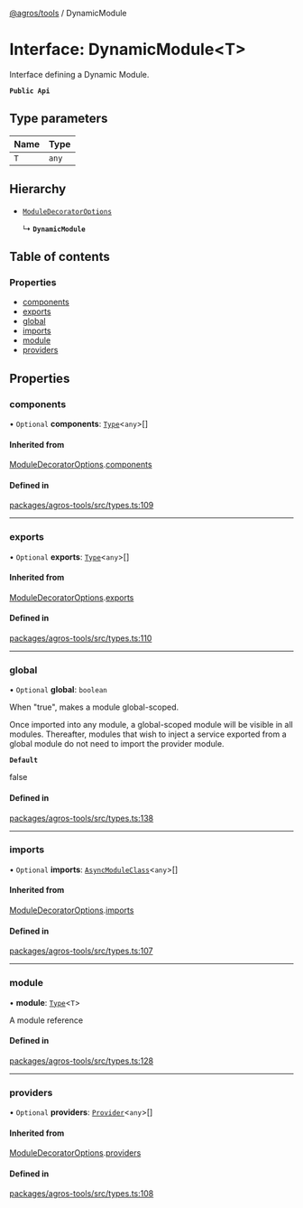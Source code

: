[@agros/tools](../index.md) / DynamicModule

# Interface: DynamicModule<T\>

Interface defining a Dynamic Module.

**`Public Api`**

## Type parameters

| Name | Type |
| :------ | :------ |
| `T` | `any` |

## Hierarchy

- [`ModuleDecoratorOptions`](ModuleDecoratorOptions.md)

  ↳ **`DynamicModule`**

## Table of contents

### Properties

- [components](DynamicModule.md#components)
- [exports](DynamicModule.md#exports)
- [global](DynamicModule.md#global)
- [imports](DynamicModule.md#imports)
- [module](DynamicModule.md#module)
- [providers](DynamicModule.md#providers)

## Properties

### <a id="components" name="components"></a> components

• `Optional` **components**: [`Type`](../index.md#type)<`any`\>[]

#### Inherited from

[ModuleDecoratorOptions](ModuleDecoratorOptions.md).[components](ModuleDecoratorOptions.md#components)

#### Defined in

[packages/agros-tools/src/types.ts:109](https://github.com/agrosjs/agros/blob/7ebe656/packages/agros-tools/src/types.ts#L109)

___

### <a id="exports" name="exports"></a> exports

• `Optional` **exports**: [`Type`](../index.md#type)<`any`\>[]

#### Inherited from

[ModuleDecoratorOptions](ModuleDecoratorOptions.md).[exports](ModuleDecoratorOptions.md#exports)

#### Defined in

[packages/agros-tools/src/types.ts:110](https://github.com/agrosjs/agros/blob/7ebe656/packages/agros-tools/src/types.ts#L110)

___

### <a id="global" name="global"></a> global

• `Optional` **global**: `boolean`

When "true", makes a module global-scoped.

Once imported into any module, a global-scoped module will be visible
in all modules. Thereafter, modules that wish to inject a service exported
from a global module do not need to import the provider module.

**`Default`**

false

#### Defined in

[packages/agros-tools/src/types.ts:138](https://github.com/agrosjs/agros/blob/7ebe656/packages/agros-tools/src/types.ts#L138)

___

### <a id="imports" name="imports"></a> imports

• `Optional` **imports**: [`AsyncModuleClass`](../index.md#asyncmoduleclass)<`any`\>[]

#### Inherited from

[ModuleDecoratorOptions](ModuleDecoratorOptions.md).[imports](ModuleDecoratorOptions.md#imports)

#### Defined in

[packages/agros-tools/src/types.ts:107](https://github.com/agrosjs/agros/blob/7ebe656/packages/agros-tools/src/types.ts#L107)

___

### <a id="module" name="module"></a> module

• **module**: [`Type`](../index.md#type)<`T`\>

A module reference

#### Defined in

[packages/agros-tools/src/types.ts:128](https://github.com/agrosjs/agros/blob/7ebe656/packages/agros-tools/src/types.ts#L128)

___

### <a id="providers" name="providers"></a> providers

• `Optional` **providers**: [`Provider`](../index.md#provider)<`any`\>[]

#### Inherited from

[ModuleDecoratorOptions](ModuleDecoratorOptions.md).[providers](ModuleDecoratorOptions.md#providers)

#### Defined in

[packages/agros-tools/src/types.ts:108](https://github.com/agrosjs/agros/blob/7ebe656/packages/agros-tools/src/types.ts#L108)
